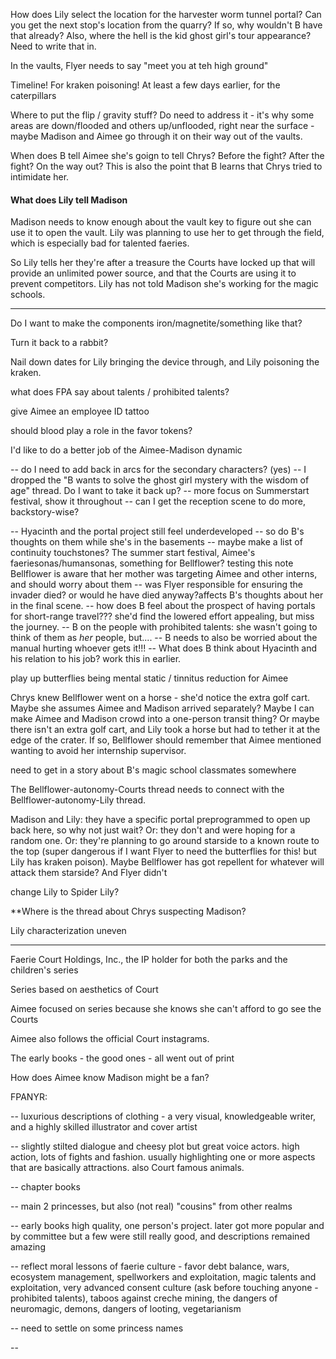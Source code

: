 How does Lily select the location for the harvester worm tunnel portal? Can you get the next stop's location from the quarry? If so, why wouldn't B have that already? Also, where the hell is the kid ghost girl's tour appearance? Need to write that in. 

In the vaults, Flyer needs to say "meet you at teh high ground"


Timeline! For kraken poisoning! At least a few days earlier, for the caterpillars

Where to put the flip / gravity stuff? Do need to address it - it's why some areas are down/flooded and others up/unflooded, right near the surface - maybe Madison and Aimee go through it on their way out of the vaults. 



When does B tell Aimee she's goign to tell Chrys? Before the fight? After the fight? On the way out? This is also the point that B learns that Chrys tried to intimidate her. 





#### What does Lily tell Madison
Madison needs to know enough about the vault key to figure out she can use it to open the vault. Lily was planning to use her to get through the field, which is especially bad for talented faeries. 

So Lily tells her they're after a treasure the Courts have locked up that will provide an unlimited power source, and that the Courts are using it to prevent competitors. Lily has not told Madison she's working for the magic schools. 


-----

Do I want to make the components iron/magnetite/something like that? 

Turn it back to a rabbit? 

Nail down dates for Lily bringing the device through, and Lily poisoning the kraken. 

what does FPA say about talents / prohibited talents? 

give Aimee an employee ID tattoo

should blood play a role in the favor tokens? 

I'd like to do a better job of the Aimee-Madison dynamic


-- do I need to add back in arcs for the secondary characters? (yes)
-- I dropped the "B wants to solve the ghost girl mystery with the wisdom of age" thread. Do I want to take it back up?
-- more focus on Summerstart festival, show it throughout
-- can I get the reception scene to do more, backstory-wise?


-- Hyacinth and the portal project still feel underdeveloped
-- so do B's thoughts on them while she's in the basements
-- maybe make a list of continuity touchstones? The summer start festival, Aimee's faeriesonas/humansonas, something for Bellflower? 
testing this note
Bellflower is aware that her mother was targeting Aimee and other interns, and should worry about them
-- was Flyer responsible for ensuring the invader died? or would he have died anyway?affects B's thoughts about her in the final scene. 
-- how does B feel about the prospect of having portals for short-range travel??? she'd find the lowered effort appealing, but miss the journey. 
-- B on the people with prohibited talents: she wasn't going to think of them as *her* people, but....
-- B needs to also be worried about the manual hurting whoever gets it!!!
-- What does B think about Hyacinth and his relation to his job? work this in earlier. 


play up butterflies being mental static / tinnitus reduction for Aimee

Chrys knew Bellflower went on a horse - she'd notice the extra golf cart. Maybe she assumes Aimee and Madison arrived separately? Maybe I can make Aimee and Madison crowd into a one-person transit thing? Or maybe there isn't an extra golf cart, and Lily took a horse but had to tether it at the edge of the crater. If so, Bellflower should remember that Aimee mentioned wanting to avoid her internship supervisor.

need to get in a story about B's magic school classmates somewhere

The Bellflower-autonomy-Courts thread needs to connect with the Bellflower-autonomy-Lily thread. 

Madison and Lily: they have a specific portal preprogrammed to open up back here, so why not just wait? Or: they don't and were hoping for a random one. Or: they're planning to go around starside to a known route to the top (super dangerous if I want Flyer to need the butterflies for this! but Lily has kraken poison). Maybe Bellflower has got repellent for whatever will attack them starside? And Flyer didn't

change Lily to Spider Lily? 

**Where is the thread about Chrys suspecting Madison? 

Lily characterization uneven


-----

  

  

Faerie Court Holdings, Inc., the IP holder for both the parks and the children's series

  

Series based on aesthetics of Court 

  

Aimee focused on series because she knows she can't afford to go see the Courts

  

Aimee also follows the official Court instagrams. 

  

The early books - the good ones - all went out of print

  

How does Aimee know Madison might be a fan? 

  

FPANYR:

-- luxurious descriptions of clothing - a very visual, knowledgeable writer, and a highly skilled illustrator and cover artist

-- slightly stilted dialogue and cheesy plot but great voice actors. high action, lots of fights and fashion. usually highlighting one or more aspects that are basically attractions. also Court famous animals. 

-- chapter books

-- main 2 princesses, but also (not real) "cousins" from other realms

-- early books high quality, one person's project. later got more popular and by committee but a few were still really good, and descriptions remained amazing

-- reflect moral lessons of faerie culture - favor debt balance, wars, ecosystem management, spellworkers and exploitation, magic talents and exploitation, very advanced consent culture (ask before touching anyone - prohibited talents), taboos against creche mining, the dangers of neuromagic, demons, dangers of looting, vegetarianism

-- need to settle on some princess names

--